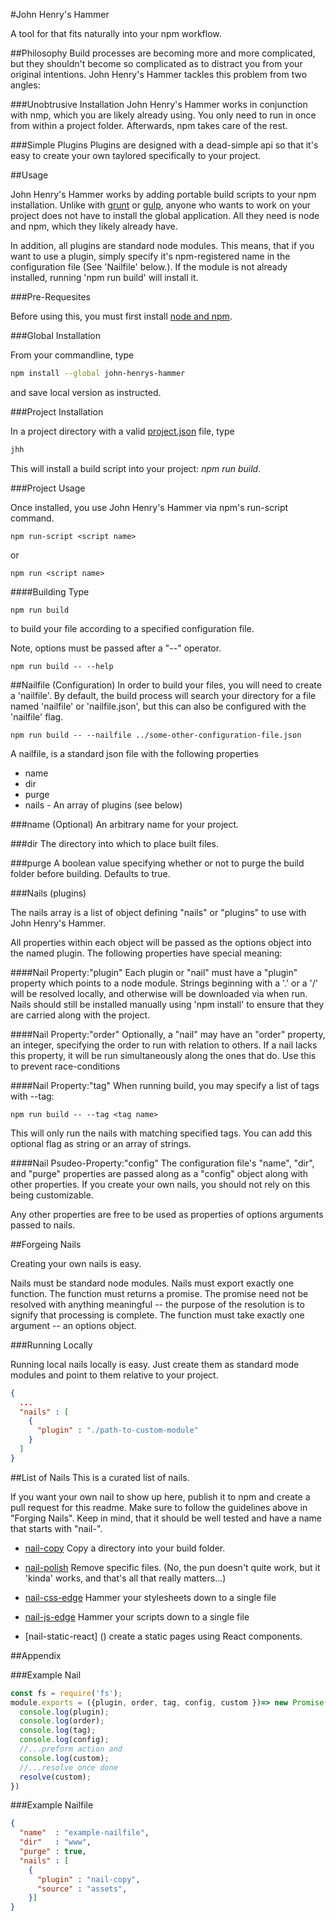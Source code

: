#John Henry's Hammer

A tool for that fits naturally into your npm workflow.

##Philosophy
Build processes are becoming more and more complicated, but they shouldn't become so complicated as to distract you from your original intentions.
John Henry's Hammer tackles this problem from two angles:

###Unobtrusive Installation
John Henry's Hammer works in conjunction with nmp, which you are likely already using. You only need to run in once from within a project folder. Afterwards, npm takes care of the rest.

###Simple Plugins
Plugins are designed with a dead-simple api so that it's easy to create your own taylored specifically to your project.

##Usage

John Henry's Hammer works by adding portable build scripts to your npm installation. Unlike with [grunt]() or [gulp](), anyone who wants to work on your project does not have to install the global application. All they need is node and npm, which they likely already have.

In addition, all plugins are standard node modules. This means, that if you want to use a plugin, simply specify it's npm-registered name in the configuration file (See 'Nailfile' below.). If the module is not already installed, running 'npm run build' will install it.

###Pre-Requesites

Before using this, you must first install [node and npm](https://nodejs.org).

###Global Installation

From your commandline, type

```bash
npm install --global john-henrys-hammer
```
and save local version as instructed.

###Project Installation

In a project directory with a valid [project.json]() file, type

```bash
jhh
```

This will install a build script into your project: *npm run build*.

###Project Usage

Once installed, you use John Henry's Hammer via npm's run-script command.


```
npm run-script <script name>
```

or
```
npm run <script name>
```

####Building
Type

```
npm run build
```

to build your file according to a specified configuration file.

Note, options must be passed after a "--" operator.

```
npm run build -- --help
```

##Nailfile (Configuration)
In order to build your files, you will need to create a 'nailfile'. By default, the build process will search your directory for a file named 'nailfile' or 'nailfile.json', but this can also be configured with the 'nailfile' flag.

```
npm run build -- --nailfile ../some-other-configuration-file.json
```

A nailfile, is a standard json file with the following properties
 - name
 - dir
 - purge
 - nails - An array of plugins (see below)

###name (Optional)
  An arbitrary name for your project.

###dir
  The directory into which to place built files.

###purge
  A boolean value specifying whether or not to purge the build folder before building.
  Defaults to true.

###Nails (plugins)

  The nails array is a list of object defining "nails"
or "plugins" to use with John Henry's Hammer.

  All properties within each object will be passed as the options object into the named plugin.
  The following properties have special meaning:

####Nail Property:"plugin"
  Each plugin or "nail" must have a "plugin" property which points to a node module.
  Strings beginning with a '.' or a '/' will be resolved locally, and otherwise will be downloaded via when run. Nails should still be installed manually using 'npm install' to ensure that they are carried along with the project.

####Nail Property:"order"
  Optionally, a "nail" may have an "order" property, an integer, specifying the order to run with relation to others. If a nail lacks this property, it will be run simultaneously along the ones that do. Use this to prevent race-conditions

####Nail Property:"tag"
  When running build, you may specify a list of tags with --tag:

```
npm run build -- --tag <tag name>
```

  This will only run the nails with matching specified tags.
  You can add this optional flag as string or an array of strings.

####Nail Psudeo-Property:"config"
  The configuration file's "name", "dir", and "purge" properties are passed along as a "config" object along with other properties. If you create your own nails, you should not rely on this being customizable.

Any other properties are free to be used as properties of options arguments passed to nails.

##Forgeing Nails

Creating your own nails is easy.

Nails must be standard node modules.
Nails must export exactly one function.
The function must returns a promise. The promise need not be resolved with anything meaningful -- the purpose of the resolution is to signify that processing is complete.
The function must take exactly one argument -- an options object.

###Running Locally

Running local nails locally is easy. Just create them as standard mode modules and point to them relative to your project.

```json
{
  ...
  "nails" : [
    {
      "plugin" : "./path-to-custom-module"
    }
  ]
}
```


##List of Nails
This is a curated list of nails.

If you want your own nail to show up here, publish it to npm and create a pull request for this readme. Make sure to follow the guidelines above in "Forging Nails". Keep in mind, that it should be well tested and have a name that starts with "nail-".

- [nail-copy]() Copy a directory into your build folder.

- [nail-polish]() Remove specific files. (No, the pun doesn't quite work, but it 'kinda' works, and that's all that really matters...)

- [nail-css-edge]() Hammer your stylesheets down to a single file

- [nail-js-edge]() Hammer your scripts down to a single file

- [nail-static-react] () create a static pages using React components.

##Appendix

###Example Nail

```javascript
const fs = require('fs');
module.exports = ({plugin, order, tag, config, custom })=> new Promise((resolve) => {
  console.log(plugin);
  console.log(order);
  console.log(tag);
  console.log(config);
  //...preform action and
  console.log(custom);
  //...resolve once done
  resolve(custom);
})
```

###Example Nailfile
```json
{
  "name"  : "example-nailfile",
  "dir"   : "www",
  "purge" : true,
  "nails" : [
    {
      "plugin" : "nail-copy",
      "source" : "assets",
    }]
}
```
